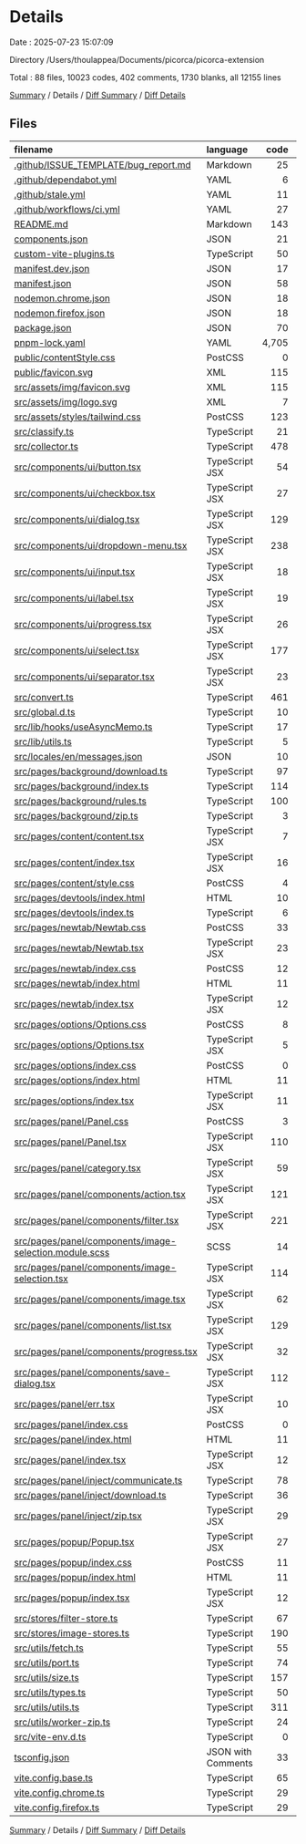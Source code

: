 # Details

Date : 2025-07-23 15:07:09

Directory /Users/thoulappea/Documents/picorca/picorca-extension

Total : 88 files,  10023 codes, 402 comments, 1730 blanks, all 12155 lines

[Summary](results.md) / Details / [Diff Summary](diff.md) / [Diff Details](diff-details.md)

## Files
| filename | language | code | comment | blank | total |
| :--- | :--- | ---: | ---: | ---: | ---: |
| [.github/ISSUE\_TEMPLATE/bug\_report.md](/.github/ISSUE_TEMPLATE/bug_report.md) | Markdown | 25 | 0 | 9 | 34 |
| [.github/dependabot.yml](/.github/dependabot.yml) | YAML | 6 | 4 | 2 | 12 |
| [.github/stale.yml](/.github/stale.yml) | YAML | 11 | 6 | 0 | 17 |
| [.github/workflows/ci.yml](/.github/workflows/ci.yml) | YAML | 27 | 0 | 6 | 33 |
| [README.md](/README.md) | Markdown | 143 | 0 | 39 | 182 |
| [components.json](/components.json) | JSON | 21 | 0 | 0 | 21 |
| [custom-vite-plugins.ts](/custom-vite-plugins.ts) | TypeScript | 50 | 2 | 4 | 56 |
| [manifest.dev.json](/manifest.dev.json) | JSON | 17 | 0 | 1 | 18 |
| [manifest.json](/manifest.json) | JSON | 58 | 0 | 1 | 59 |
| [nodemon.chrome.json](/nodemon.chrome.json) | JSON | 18 | 0 | 1 | 19 |
| [nodemon.firefox.json](/nodemon.firefox.json) | JSON | 18 | 0 | 1 | 19 |
| [package.json](/package.json) | JSON | 70 | 0 | 1 | 71 |
| [pnpm-lock.yaml](/pnpm-lock.yaml) | YAML | 4,705 | 0 | 1,168 | 5,873 |
| [public/contentStyle.css](/public/contentStyle.css) | PostCSS | 0 | 0 | 1 | 1 |
| [public/favicon.svg](/public/favicon.svg) | XML | 115 | 0 | 0 | 115 |
| [src/assets/img/favicon.svg](/src/assets/img/favicon.svg) | XML | 115 | 0 | 0 | 115 |
| [src/assets/img/logo.svg](/src/assets/img/logo.svg) | XML | 7 | 0 | 1 | 8 |
| [src/assets/styles/tailwind.css](/src/assets/styles/tailwind.css) | PostCSS | 123 | 0 | 7 | 130 |
| [src/classify.ts](/src/classify.ts) | TypeScript | 21 | 4 | 5 | 30 |
| [src/collector.ts](/src/collector.ts) | TypeScript | 478 | 58 | 68 | 604 |
| [src/components/ui/button.tsx](/src/components/ui/button.tsx) | TypeScript JSX | 54 | 0 | 6 | 60 |
| [src/components/ui/checkbox.tsx](/src/components/ui/checkbox.tsx) | TypeScript JSX | 27 | 0 | 4 | 31 |
| [src/components/ui/dialog.tsx](/src/components/ui/dialog.tsx) | TypeScript JSX | 129 | 0 | 13 | 142 |
| [src/components/ui/dropdown-menu.tsx](/src/components/ui/dropdown-menu.tsx) | TypeScript JSX | 238 | 0 | 18 | 256 |
| [src/components/ui/input.tsx](/src/components/ui/input.tsx) | TypeScript JSX | 18 | 0 | 4 | 22 |
| [src/components/ui/label.tsx](/src/components/ui/label.tsx) | TypeScript JSX | 19 | 0 | 4 | 23 |
| [src/components/ui/progress.tsx](/src/components/ui/progress.tsx) | TypeScript JSX | 26 | 0 | 4 | 30 |
| [src/components/ui/select.tsx](/src/components/ui/select.tsx) | TypeScript JSX | 177 | 0 | 13 | 190 |
| [src/components/ui/separator.tsx](/src/components/ui/separator.tsx) | TypeScript JSX | 23 | 0 | 4 | 27 |
| [src/convert.ts](/src/convert.ts) | TypeScript | 461 | 95 | 55 | 611 |
| [src/global.d.ts](/src/global.d.ts) | TypeScript | 10 | 0 | 4 | 14 |
| [src/lib/hooks/useAsyncMemo.ts](/src/lib/hooks/useAsyncMemo.ts) | TypeScript | 17 | 0 | 4 | 21 |
| [src/lib/utils.ts](/src/lib/utils.ts) | TypeScript | 5 | 0 | 2 | 7 |
| [src/locales/en/messages.json](/src/locales/en/messages.json) | JSON | 10 | 0 | 0 | 10 |
| [src/pages/background/download.ts](/src/pages/background/download.ts) | TypeScript | 97 | 18 | 15 | 130 |
| [src/pages/background/index.ts](/src/pages/background/index.ts) | TypeScript | 114 | 13 | 11 | 138 |
| [src/pages/background/rules.ts](/src/pages/background/rules.ts) | TypeScript | 100 | 18 | 11 | 129 |
| [src/pages/background/zip.ts](/src/pages/background/zip.ts) | TypeScript | 3 | 0 | 3 | 6 |
| [src/pages/content/content.tsx](/src/pages/content/content.tsx) | TypeScript JSX | 7 | 1 | 2 | 10 |
| [src/pages/content/index.tsx](/src/pages/content/index.tsx) | TypeScript JSX | 16 | 2 | 4 | 22 |
| [src/pages/content/style.css](/src/pages/content/style.css) | PostCSS | 4 | 0 | 1 | 5 |
| [src/pages/devtools/index.html](/src/pages/devtools/index.html) | HTML | 10 | 0 | 1 | 11 |
| [src/pages/devtools/index.ts](/src/pages/devtools/index.ts) | TypeScript | 6 | 0 | 2 | 8 |
| [src/pages/newtab/Newtab.css](/src/pages/newtab/Newtab.css) | PostCSS | 33 | 0 | 6 | 39 |
| [src/pages/newtab/Newtab.tsx](/src/pages/newtab/Newtab.tsx) | TypeScript JSX | 23 | 0 | 2 | 25 |
| [src/pages/newtab/index.css](/src/pages/newtab/index.css) | PostCSS | 12 | 0 | 2 | 14 |
| [src/pages/newtab/index.html](/src/pages/newtab/index.html) | HTML | 11 | 0 | 2 | 13 |
| [src/pages/newtab/index.tsx](/src/pages/newtab/index.tsx) | TypeScript JSX | 12 | 0 | 3 | 15 |
| [src/pages/options/Options.css](/src/pages/options/Options.css) | PostCSS | 8 | 0 | 1 | 9 |
| [src/pages/options/Options.tsx](/src/pages/options/Options.tsx) | TypeScript JSX | 5 | 0 | 2 | 7 |
| [src/pages/options/index.css](/src/pages/options/index.css) | PostCSS | 0 | 0 | 1 | 1 |
| [src/pages/options/index.html](/src/pages/options/index.html) | HTML | 11 | 0 | 2 | 13 |
| [src/pages/options/index.tsx](/src/pages/options/index.tsx) | TypeScript JSX | 11 | 0 | 3 | 14 |
| [src/pages/panel/Panel.css](/src/pages/panel/Panel.css) | PostCSS | 3 | 0 | 1 | 4 |
| [src/pages/panel/Panel.tsx](/src/pages/panel/Panel.tsx) | TypeScript JSX | 110 | 10 | 10 | 130 |
| [src/pages/panel/category.tsx](/src/pages/panel/category.tsx) | TypeScript JSX | 59 | 0 | 2 | 61 |
| [src/pages/panel/components/action.tsx](/src/pages/panel/components/action.tsx) | TypeScript JSX | 121 | 8 | 9 | 138 |
| [src/pages/panel/components/filter.tsx](/src/pages/panel/components/filter.tsx) | TypeScript JSX | 221 | 4 | 8 | 233 |
| [src/pages/panel/components/image-selection.module.scss](/src/pages/panel/components/image-selection.module.scss) | SCSS | 14 | 0 | 2 | 16 |
| [src/pages/panel/components/image-selection.tsx](/src/pages/panel/components/image-selection.tsx) | TypeScript JSX | 114 | 21 | 18 | 153 |
| [src/pages/panel/components/image.tsx](/src/pages/panel/components/image.tsx) | TypeScript JSX | 62 | 0 | 4 | 66 |
| [src/pages/panel/components/list.tsx](/src/pages/panel/components/list.tsx) | TypeScript JSX | 129 | 2 | 10 | 141 |
| [src/pages/panel/components/progress.tsx](/src/pages/panel/components/progress.tsx) | TypeScript JSX | 32 | 0 | 5 | 37 |
| [src/pages/panel/components/save-dialog.tsx](/src/pages/panel/components/save-dialog.tsx) | TypeScript JSX | 112 | 7 | 7 | 126 |
| [src/pages/panel/err.tsx](/src/pages/panel/err.tsx) | TypeScript JSX | 10 | 0 | 1 | 11 |
| [src/pages/panel/index.css](/src/pages/panel/index.css) | PostCSS | 0 | 0 | 1 | 1 |
| [src/pages/panel/index.html](/src/pages/panel/index.html) | HTML | 11 | 0 | 2 | 13 |
| [src/pages/panel/index.tsx](/src/pages/panel/index.tsx) | TypeScript JSX | 12 | 0 | 3 | 15 |
| [src/pages/panel/inject/communicate.ts](/src/pages/panel/inject/communicate.ts) | TypeScript | 78 | 15 | 10 | 103 |
| [src/pages/panel/inject/download.ts](/src/pages/panel/inject/download.ts) | TypeScript | 36 | 3 | 3 | 42 |
| [src/pages/panel/inject/zip.tsx](/src/pages/panel/inject/zip.tsx) | TypeScript JSX | 29 | 0 | 6 | 35 |
| [src/pages/popup/Popup.tsx](/src/pages/popup/Popup.tsx) | TypeScript JSX | 27 | 0 | 2 | 29 |
| [src/pages/popup/index.css](/src/pages/popup/index.css) | PostCSS | 11 | 0 | 2 | 13 |
| [src/pages/popup/index.html](/src/pages/popup/index.html) | HTML | 11 | 0 | 2 | 13 |
| [src/pages/popup/index.tsx](/src/pages/popup/index.tsx) | TypeScript JSX | 12 | 0 | 3 | 15 |
| [src/stores/filter-store.ts](/src/stores/filter-store.ts) | TypeScript | 67 | 0 | 10 | 77 |
| [src/stores/image-stores.ts](/src/stores/image-stores.ts) | TypeScript | 190 | 36 | 21 | 247 |
| [src/utils/fetch.ts](/src/utils/fetch.ts) | TypeScript | 55 | 1 | 7 | 63 |
| [src/utils/port.ts](/src/utils/port.ts) | TypeScript | 74 | 50 | 9 | 133 |
| [src/utils/size.ts](/src/utils/size.ts) | TypeScript | 157 | 16 | 24 | 197 |
| [src/utils/types.ts](/src/utils/types.ts) | TypeScript | 50 | 0 | 5 | 55 |
| [src/utils/utils.ts](/src/utils/utils.ts) | TypeScript | 311 | 0 | 4 | 315 |
| [src/utils/worker-zip.ts](/src/utils/worker-zip.ts) | TypeScript | 24 | 3 | 3 | 30 |
| [src/vite-env.d.ts](/src/vite-env.d.ts) | TypeScript | 0 | 1 | 1 | 2 |
| [tsconfig.json](/tsconfig.json) | JSON with Comments | 33 | 0 | 1 | 34 |
| [vite.config.base.ts](/vite.config.base.ts) | TypeScript | 65 | 4 | 5 | 74 |
| [vite.config.chrome.ts](/vite.config.chrome.ts) | TypeScript | 29 | 0 | 2 | 31 |
| [vite.config.firefox.ts](/vite.config.firefox.ts) | TypeScript | 29 | 0 | 3 | 32 |

[Summary](results.md) / Details / [Diff Summary](diff.md) / [Diff Details](diff-details.md)